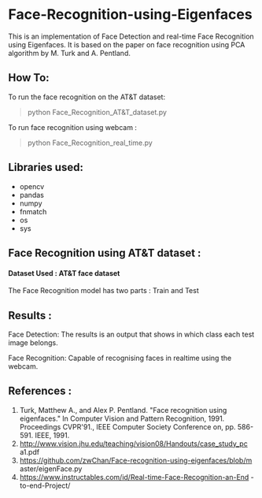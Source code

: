 # Face-Recognition-using-Eigenfaces

This is an implementation of Face Detection and real-time Face Recognition using Eigenfaces. It is based on the paper on face recognition using PCA
algorithm by M. Turk and A. Pentland.

## How To:
To run the face recognition on the AT&T dataset:
> python Face_Recognition_AT&T_dataset.py

To run face recognition using webcam :
> python Face_Recognition_real_time.py

## Libraries used:
- opencv
- pandas
- numpy
- fnmatch
- os
- sys


## Face Recognition using AT&T dataset :
#### Dataset Used : AT&T face dataset
The Face Recognition model has two parts : Train and Test

## Results :
Face Detection: The results is an output that shows in which class each test image
belongs.

Face Recognition: Capable of recognising faces in realtime using the webcam.

## References :
1. Turk, Matthew A., and Alex P. Pentland. "Face recognition using
eigenfaces." In Computer Vision and Pattern Recognition, 1991.
Proceedings CVPR'91., IEEE Computer Society Conference on, pp.
586-591. IEEE, 1991.
2. http://www.vision.jhu.edu/teaching/vision08/Handouts/case_study_pc
a1.pdf
3. https://github.com/zwChan/Face-recognition-using-eigenfaces/blob/m
aster/eigenFace.py
4. https://www.instructables.com/id/Real-time-Face-Recognition-an-End
-to-end-Project/

